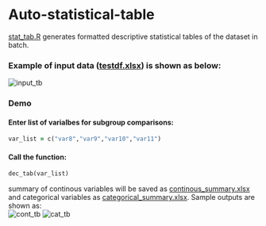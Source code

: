 # Auto-statistical-table
[stat_tab.R](https://github.com/random-git/Auto-statistical-table/blob/main/stat_tab.R) generates formatted descriptive statistical tables of the dataset in batch.


### Example of input data ([testdf.xlsx](https://github.com/random-git/Auto-statistical-table/blob/main/testdf.xlsx)) is shown as below:
![input_tb](https://user-images.githubusercontent.com/62033407/106522744-bf7db480-64a5-11eb-81dc-5d2f313071fd.png)

### Demo
#### Enter list of varialbes for subgroup comparisons:
```ruby
var_list = c("var8","var9","var10","var11")
```
#### Call the function:
```ruby
dec_tab(var_list)
```
summary of continous variables will be saved as [continous_summary.xlsx](https://github.com/random-git/Auto-statistical-table/blob/main/continous_summary.xlsx) and categorical variables as [categorical_summary.xlsx](https://github.com/random-git/Auto-statistical-table/blob/main/categorical_summary.xlsx). Sample outputs are shown as:<br/>
![cont_tb](https://user-images.githubusercontent.com/62033407/106523155-50ed2680-64a6-11eb-849e-c13986ecc096.png)
![cat_tb](https://user-images.githubusercontent.com/62033407/106523204-5ea2ac00-64a6-11eb-9cd6-0df516da78e5.png)

